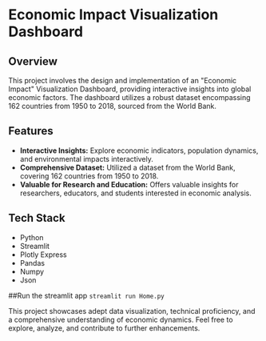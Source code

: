 # Economic Impact Visualization Dashboard

## Overview

This project involves the design and implementation of an "Economic Impact" Visualization Dashboard, providing interactive insights into global economic factors. The dashboard utilizes a robust dataset encompassing 162 countries from 1950 to 2018, sourced from the World Bank.

## Features

- **Interactive Insights:** Explore economic indicators, population dynamics, and environmental impacts interactively.
- **Comprehensive Dataset:** Utilized a dataset from the World Bank, covering 162 countries from 1950 to 2018.
- **Valuable for Research and Education:** Offers valuable insights for researchers, educators, and students interested in economic analysis.

## Tech Stack

- Python
- Streamlit
- Plotly Express
- Pandas
- Numpy
- Json

##Run the streamlit app 
`streamlit run Home.py`

This project showcases adept data visualization, technical proficiency, and a comprehensive understanding of economic dynamics. Feel free to explore, analyze, and contribute to further enhancements.
